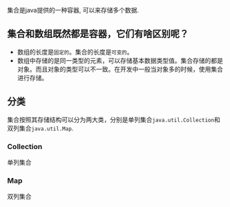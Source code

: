 集合是java提供的一种容器, 可以来存储多个数据.

## 集合和数组既然都是容器，它们有啥区别呢？

- 数组的长度是`固定的`。集合的长度是`可变的`。
- 数组中存储的是同一类型的元素，可以存储基本数据类型值。集合存储的都是对象。而且对象的类型可以不一致。在开发中一般当对象多的时候，使用集合进行存储。

## 分类

集合按照其存储结构可以分为两大类，分别是单列集合`java.util.Collection`和双列集合`java.util.Map`.

### Collection

单列集合

### Map

双列集合